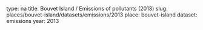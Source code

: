 type: na
title: Bouvet Island / Emissions of pollutants (2013)
slug: places/bouvet-island/datasets/emissions/2013
place: bouvet-island
dataset: emissions
year: 2013
